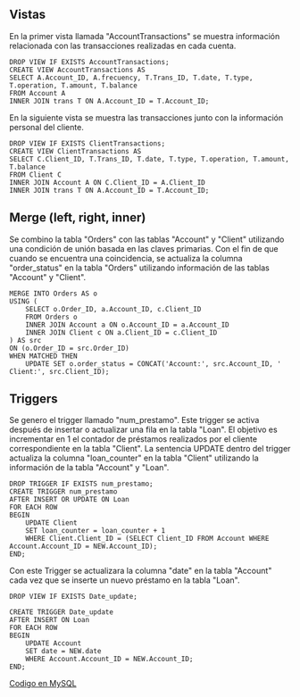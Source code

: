 
## Vistas

En la primer vista llamada "AccountTransactions" se muestra información relacionada con las transacciones realizadas en cada cuenta.

```mysql
DROP VIEW IF EXISTS AccountTransactions;
CREATE VIEW AccountTransactions AS
SELECT A.Account_ID, A.frecuency, T.Trans_ID, T.date, T.type, T.operation, T.amount, T.balance
FROM Account A
INNER JOIN trans T ON A.Account_ID = T.Account_ID;
```

En la siguiente vista se muestra las transacciones junto con la información personal del cliente.

```mysql
DROP VIEW IF EXISTS ClientTransactions;
CREATE VIEW ClientTransactions AS
SELECT C.Client_ID, T.Trans_ID, T.date, T.type, T.operation, T.amount, T.balance
FROM Client C
INNER JOIN Account A ON C.Client_ID = A.Client_ID
INNER JOIN trans T ON A.Account_ID = T.Account_ID;
```

## Merge (left, right, inner)

Se combino la tabla "Orders" con las tablas "Account" y "Client" utilizando una condición de unión basada en las claves primarias. Con el fin de que cuando se encuentra una coincidencia, se actualiza la columna "order_status" en la tabla "Orders" utilizando información de las tablas "Account" y "Client".

```mysql
MERGE INTO Orders AS o
USING (
    SELECT o.Order_ID, a.Account_ID, c.Client_ID
    FROM Orders o
    INNER JOIN Account a ON o.Account_ID = a.Account_ID
    INNER JOIN Client c ON a.Client_ID = c.Client_ID
) AS src
ON (o.Order_ID = src.Order_ID)
WHEN MATCHED THEN
    UPDATE SET o.order_status = CONCAT('Account:', src.Account_ID, ' Client:', src.Client_ID);
```

## Triggers

Se genero el trigger llamado "num_prestamo". Este trigger se activa después de insertar o actualizar una fila en la tabla "Loan". El objetivo es incrementar en 1 el contador de préstamos realizados por el cliente correspondiente en la tabla "Client". La sentencia UPDATE dentro del trigger actualiza la columna "loan_counter" en la tabla "Client" utilizando la información de la tabla "Account" y "Loan".

```mysql
DROP TRIGGER IF EXISTS num_prestamo;
CREATE TRIGGER num_prestamo
AFTER INSERT OR UPDATE ON Loan
FOR EACH ROW
BEGIN
    UPDATE Client
    SET loan_counter = loan_counter + 1
    WHERE Client.Client_ID = (SELECT Client_ID FROM Account WHERE Account.Account_ID = NEW.Account_ID);
END;
```

Con este Trigger se actualizara la columna "date" en la tabla "Account" cada vez que se inserte un nuevo préstamo en la tabla "Loan".

```mysql
DROP VIEW IF EXISTS Date_update;

CREATE TRIGGER Date_update
AFTER INSERT ON Loan
FOR EACH ROW
BEGIN
    UPDATE Account
    SET date = NEW.date
    WHERE Account.Account_ID = NEW.Account_ID;
END;
```
[Codigo en MySQL](https://github.com/AranzaEsteban/BDR/blob/master/Tareas/Tarea8.sql)

